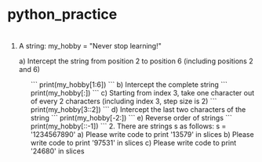 # python_practice
# #  
1. A string: my_hobby = "Never stop learning!"
<ol>
a) Intercept the string from position 2 to position 6 (including positions 2 and 6)
<ol>
```
print(my_hobby[1:6])
```
b) Intercept the complete string
```
print(my_hobby[:])
```
c) Starting from index 3, take one character out of every 2 characters (including index 3, step size is 2)
```
print(my_hobby[3::2])
```
d) Intercept the last two characters of the string
```
print(my_hobby[-2:])
```
e) Reverse order of strings
```
print(my_hobby[::-1])
```
2. There are strings s as follows:
s = '1234567890'
a) Please write code to print '13579' in slices
b) Please write code to print '97531' in slices
c) Please write code to print '24680' in slices
